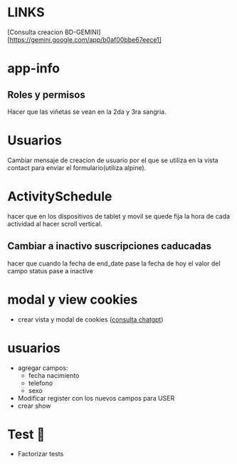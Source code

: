 # LINKS
[Consulta creacion BD-GEMINI][https://gemini.google.com/app/b0af00bbe67eece1]

# app-info
## Roles y permisos
Hacer que las viñetas se vean en la 2da y 3ra sangria.

# Usuarios
Cambiar mensaje de creacion de usuario por el que se utiliza en la vista contact para enviar el formulario(utiliza alpine).

# ActivitySchedule
hacer que en los dispositivos de tablet y movil se quede fija la hora de cada actividad al hacer scroll vertical.

##  Cambiar a inactivo suscripciones caducadas
hacer que cuando la fecha de end_date pase la fecha de hoy el valor del campo status pase a inactive  

# modal y view cookies
- crear vista y modal de cookies
([consulta chatgpt](https://chatgpt.com/c/67ed1102-4b64-8005-be3b-37ee37785a34?src=history_search))

# usuarios
- agregar campos:
    - fecha nacimiento
    - telefono
    - sexo
- Modificar register con los nuevos campos para USER    
- crear show 

# Test 🧪
- Factorizar tests
